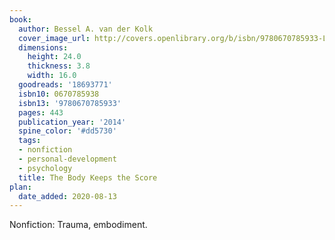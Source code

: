 ```yaml
---
book:
  author: Bessel A. van der Kolk
  cover_image_url: http://covers.openlibrary.org/b/isbn/9780670785933-L.jpg
  dimensions:
    height: 24.0
    thickness: 3.8
    width: 16.0
  goodreads: '18693771'
  isbn10: 0670785938
  isbn13: '9780670785933'
  pages: 443
  publication_year: '2014'
  spine_color: '#dd5730'
  tags:
  - nonfiction
  - personal-development
  - psychology
  title: The Body Keeps the Score
plan:
  date_added: 2020-08-13
---
```


Nonfiction: Trauma, embodiment.
